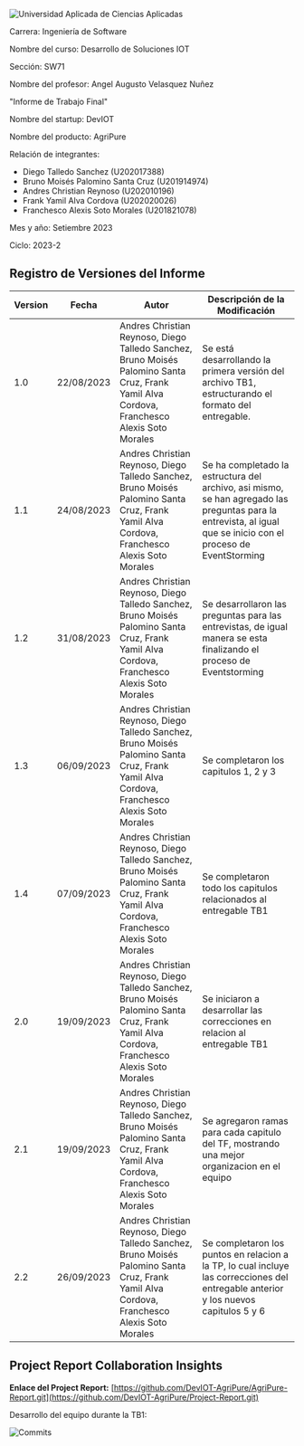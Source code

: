   ![Universidad Aplicada de Ciencias Aplicadas](https://upload.wikimedia.org/wikipedia/commons/f/fc/UPC_logo_transparente.png)

Carrera: 
Ingeniería de Software

Nombre del curso: 
Desarrollo de  Soluciones IOT

Sección: 
SW71

Nombre del profesor: 
Angel Augusto Velasquez Nuñez

"Informe de Trabajo Final"
						 
Nombre del startup: 
DevIOT

Nombre del producto: 
AgriPure

Relación de integrantes:

 - Diego Talledo Sanchez (U202017388)
 - Bruno Moisés Palomino Santa Cruz (U201914974)
 - Andres Christian Reynoso (U202010196)
 - Frank Yamil Alva Cordova (U202020026)
- Franchesco Alexis Soto Morales (U201821078)

Mes y año: 
Setiembre 2023
						   
Ciclo: 
2023-2

## Registro de Versiones del Informe

| Version | Fecha| Autor | Descripción de la Modificación |
|-----------|-----------|-----------|-----------|
| 1.0 | 22/08/2023 | Andres Christian Reynoso, Diego Talledo Sanchez, Bruno Moisés Palomino Santa Cruz, Frank Yamil Alva Cordova, Franchesco Alexis Soto Morales  | Se está desarrollando la primera versión del archivo TB1, estructurando el formato del entregable. |
| 1.1 | 24/08/2023 | Andres Christian Reynoso, Diego Talledo Sanchez, Bruno Moisés Palomino Santa Cruz, Frank Yamil Alva Cordova, Franchesco Alexis Soto Morales | Se ha completado la estructura del archivo, asi mismo, se han agregado las preguntas para la entrevista, al igual que se inicio con el proceso de EventStorming |
| 1.2 | 31/08/2023 | Andres Christian Reynoso, Diego Talledo Sanchez, Bruno Moisés Palomino Santa Cruz, Frank Yamil Alva Cordova, Franchesco Alexis Soto Morales | Se desarrollaron las preguntas para las entrevistas, de igual manera se esta finalizando el proceso de Eventstorming |
| 1.3 | 06/09/2023 | Andres Christian Reynoso, Diego Talledo Sanchez, Bruno Moisés Palomino Santa Cruz, Frank Yamil Alva Cordova, Franchesco Alexis Soto Morales | Se completaron los capitulos 1, 2 y 3 |
| 1.4 | 07/09/2023 | Andres Christian Reynoso, Diego Talledo Sanchez, Bruno Moisés Palomino Santa Cruz, Frank Yamil Alva Cordova, Franchesco Alexis Soto Morales | Se completaron todo los capitulos relacionados al entregable TB1 |
| 2.0 | 19/09/2023 | Andres Christian Reynoso, Diego Talledo Sanchez, Bruno Moisés Palomino Santa Cruz, Frank Yamil Alva Cordova, Franchesco Alexis Soto Morales | Se iniciaron a desarrollar las correcciones en relacion al entregable TB1  |
| 2.1 | 19/09/2023 | Andres Christian Reynoso, Diego Talledo Sanchez, Bruno Moisés Palomino Santa Cruz, Frank Yamil Alva Cordova, Franchesco Alexis Soto Morales | Se agregaron ramas para cada capitulo del TF, mostrando una mejor organizacion en el equipo |
| 2.2 | 26/09/2023 | Andres Christian Reynoso, Diego Talledo Sanchez, Bruno Moisés Palomino Santa Cruz, Frank Yamil Alva Cordova, Franchesco Alexis Soto Morales | Se completaron los puntos en relacion a la TP, lo cual incluye las correcciones del entregable anterior y los nuevos capitulos 5 y 6 |


## Project Report Collaboration Insights

**Enlace del Project Report:** [https://github.com/DevIOT-AgriPure/AgriPure-Report.git](https://github.com/DevIOT-AgriPure/Project-Report.git)

Desarrollo del equipo durante la TB1:

![Commits](https://media.discordapp.net/attachments/1149587894416183327/1149608443334885467/image.png?width=1230&height=669)
